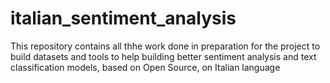 # italian_sentiment_analysis
This repository contains all thhe work done in preparation for the project to build datasets and tools to help building better sentiment analysis and text classification models, based on Open Source, on Italian language
